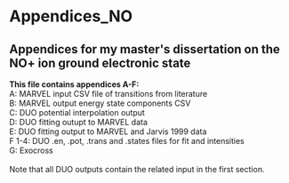 # Appendices_NO 
## Appendices for my master's dissertation on the NO+ ion ground electronic state

**This file contains appendices A-F:** <br>
A: MARVEL input CSV file of transitions from literature <br>
B: MARVEL output energy state components CSV <br>
C: DUO potential interpolation output <br>
D: DUO fitting outupt to MARVEL data <br>
E: DUO fitting output to MARVEL and Jarvis 1999 data <br>
F 1-4: DUO .en, .pot, .trans and .states files for fit and intensities <br>
G: Exocross <br> 
<br>
Note that all DUO outputs contain the related input in the first section. 

